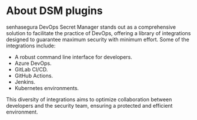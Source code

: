 # About DSM plugins

senhasegura DevOps Secret Manager stands out as a comprehensive solution to facilitate the practice of DevOps, offering a library of integrations designed to guarantee maximum security with minimum effort. Some of the integrations include:

* A robust command line interface for developers.
* Azure DevOps.
* GitLab CI/CD.
* GitHub Actions.
* Jenkins.
* Kubernetes environments.

This diversity of integrations aims to optimize collaboration between developers and the security team, ensuring a protected and efficient environment.
